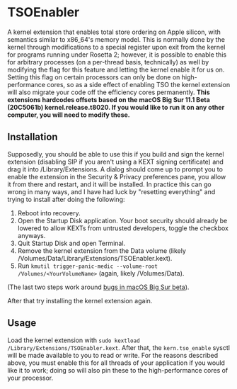 # TSOEnabler

A kernel extension that enables total store ordering on Apple silicon, with semantics similar to x86_64's memory model. This is normally done by the kernel through modifications to a special register upon exit from the kernel for programs running under Rosetta 2; however, it is possible to enable this for arbitrary processes (on a per-thread basis, technically) as well by modifying the flag for this feature and letting the kernel enable it for us on. Setting this flag on certain processors can only be done on high-performance cores, so as a side effect of enabling TSO the kernel extension will also migrate your code off the efficiency cores permanently. **This extensions hardcodes offsets based on the macOS Big Sur 11.1 Beta (20C5061b) kernel.release.t8020. If you would like to run it on any other computer, you will need to modify these.**

## Installation

Supposedly, you should be able to use this if you build and sign the kernel extension (disabling SIP if you aren't using a KEXT signing certificate) and drag it into /Library/Extensions. A dialog should come up to prompt you to enable the extension in the Security & Privacy preferences pane, you allow it from there and restart, and it will be installed. In practice this can go wrong in many ways, and I have had luck by "resetting everything" and trying to install after doing the following:

1. Reboot into recovery.
2. Open the Startup Disk application. Your boot security should already be lowered to allow KEXTs from untrusted developers, toggle the checkbox anyways.
3. Quit Startup Disk and open Terminal.
4. Remove the kernel extension from the Data volume (likely /Volumes/Data/Library/Extensions/TSOEnabler.kext).
5. Run `kmutil trigger-panic-medic --volume-root /Volumes/<YourVolumeName>` (again, likely /Volumes/Data).

(The last two steps work around [bugs in macOS Big Sur beta](https://developer.apple.com/documentation/macos-release-notes/macos-big-sur-11-beta-release-notes)).

After that try installing the kernel extension again.

## Usage

Load the kernel extension with `sudo kextload /Library/Extensions/TSOEnabler.kext`. After that, the `kern.tso_enable` sysctl will be made available to you to read or write. For the reasons described above, you must enable this for all threads of your application if you would like it to work; doing so will also pin these to the high-performance cores of your processor.
